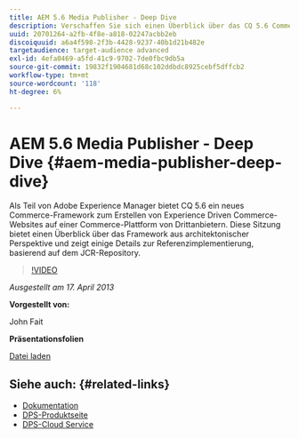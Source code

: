 ```yaml
---
title: AEM 5.6 Media Publisher - Deep Dive
description: Verschaffen Sie sich einen Überblick über das CQ 5.6 Commerce Framework aus architektonischer Sicht. Erfahren Sie mehr über die Details der Referenzimplementierung, basierend auf dem JCR-Repository.
uuid: 20701264-a2fb-4f8e-a818-02247acbb2eb
discoiquuid: a6a4f598-2f3b-4428-9237-40b1d21b482e
targetaudience: target-audience advanced
exl-id: 4efa0469-a5fd-41c9-9702-7de0fbc9db5a
source-git-commit: 19832f1904681d68c102ddbdc8925cebf5dffcb2
workflow-type: tm+mt
source-wordcount: '118'
ht-degree: 6%

---
```


# AEM 5.6 Media Publisher - Deep Dive {#aem-media-publisher-deep-dive}

Als Teil von Adobe Experience Manager bietet CQ 5.6 ein neues Commerce-Framework zum Erstellen von Experience Driven Commerce-Websites auf einer Commerce-Plattform von Drittanbietern. Diese Sitzung bietet einen Überblick über das Framework aus architektonischer Perspektive und zeigt einige Details zur Referenzimplementierung, basierend auf dem JCR-Repository.

>[!VIDEO](https://video.tv.adobe.com/v/19574/?quality=9)

*Ausgestellt am 17. April 2013*

**Vorgestellt von:**

John Fait

**Präsentationsfolien**

[Datei laden](assets/cq-gems-aem-media-publisher-04-17-2013-final.pdf)

## Siehe auch: {#related-links}

* [Dokumentation](https://docs.adobe.com/content/docs/en/cq/5-6-1/media-publisher.html)
* [DPS-Produktseite](http://www.adobe.com/ca/products/digital-publishing-suite-family.html)
* [DPS-Cloud Service](https://digitalpublishing.acrobat.com/de/welcome.html)
